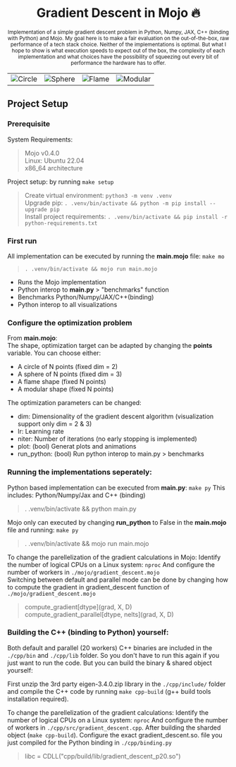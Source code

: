 <h1 align='center'><b>Gradient Descent in Mojo 🔥</b></h1>
<p align='center'><sub>
    Implementation of a simple gradient descent problem in Python, Numpy, JAX, C++ (binding with Python) and Mojo.
    My goal here is to make a fair evaluation on the out-of-the-box, raw performance of a tech stack choice. Neither of the implementations is optimal. But what I hope to show is what execution speeds to expect out of the box, the complexity of each implementation and what choices have the possibility of squeezing out every bit of performance the hardware has to offer.
	</sub>
</p>


<table>
<tr>
<td><img src="https://github.com/StijnWoestenborghs/gradi-mojo/blob/main/shapes/gifs/circle.gif?raw=true" alt="Circle"></td>
<td><img src="https://github.com/StijnWoestenborghs/gradi-mojo/blob/main/shapes/gifs/sphere.gif?raw=true" alt="Sphere"></td>
<td><img src="https://github.com/StijnWoestenborghs/gradi-mojo/blob/main/shapes/gifs/flame.gif?raw=true" alt="Flame"></td>
<td><img src="https://github.com/StijnWoestenborghs/gradi-mojo/blob/main/shapes/gifs/modular.gif?raw=true" alt="Modular"></td>
</tr>
</table>



## Project Setup



### Prerequisite

System Requirements:
> Mojo v0.4.0  
> Linux: Ubuntu 22.04  
> x86_64 architecture  

Project setup: by running  `make setup`  
> Create virtual environment: `python3 -m venv .venv`  
> Upgrade pip: `. .venv/bin/activate && python -m pip install --upgrade pip`  
> Install project requirements: `. .venv/bin/activate && pip install -r python-requirements.txt`  

### First run
All implementation can be executed by running the **main.mojo** file: `make mo`
> `. .venv/bin/activate && mojo run main.mojo`
- Runs the Mojo implementation
- Python interop to **main.py** > "benchmarks" function
- Benchmarks Python/Numpy/JAX/C++(binding)
- Python interop to all visualizations

### Configure the optimization problem
From **main.mojo**:  
The shape, optimization target can be adapted by changing the **points** variable. You can choose either:
- A circle of N points (fixed dim = 2)
- A sphere of N points (fixed dim = 3)
- A flame shape (fixed N points)
- A modular shape (fixed N points)

The optimization parameters can be changed:
- dim: Dimensionality of the gradient descent algorithm (visualization support only dim = 2 & 3)
- lr: Learning rate
- niter: Number of iterations (no early stopping is implemented)
- plot: (bool) Generat plots and animations
- run_python: (bool) Run python interop to main.py > benchmarks

### Running the implementations seperately:
Python based implementation can be executed from **main.py**: `make py` This includes: Python/Numpy/Jax and C++ (binding)
> . .venv/bin/activate && python main.py  

Mojo only can executed by changing **run_python** to False in the **main.mojo** file and running: `make py`  
> . .venv/bin/activate && mojo run main.mojo  

To change the parellelization of the gradient calculations in Mojo: Identify the number of logical CPUs on a Linux system: `nproc` And configure the number of workers in `./mojo/gradient_descent.mojo`  
Switching between default and parallel mode can be done by changing how to compute the gradient in gradient_descent function of `./mojo/gradient_descent.mojo` 
> compute_gradient[dtype](grad, X, D)  
> compute_gradient_parallel[dtype, nelts](grad, X, D)


### Building the C++ (binding to Python) yourself:  

Both default and parallel (20 workers) C++ binaries are included in the `./cpp/bin` and `./cpp/lib` folder. So you don't have to run this again if you just want to run the code. But you can build the binary & shared object yourself:  

First unzip the 3rd party eigen-3.4.0.zip library in the `./cpp/include/` folder and compile the C++ code by running `make cpp-build` (g++ build tools installation required).

To change the parellelization of the gradient calculations: Identify the number of logical CPUs on a Linux system: `nproc` And configure the number of workers in `./cpp/src/gradient_descent.cpp`. After building the sharded object (`make cpp-build`). Configure the exact gradient_descent.so. file  you just compiled for the Python binding in `./cpp/binding.py`
> libc = CDLL("cpp/build/lib/gradient_descent_p20.so")
